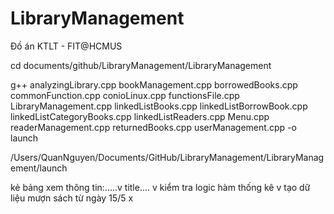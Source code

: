# LibraryManagement
Đồ án KTLT - FIT@HCMUS


cd documents/github/LibraryManagement/LibraryManagement




g++ analyzingLibrary.cpp bookManagement.cpp borrowedBooks.cpp commonFunction.cpp conioLinux.cpp functionsFile.cpp LibraryManagement.cpp linkedListBooks.cpp linkedListBorrowBook.cpp linkedListCategoryBooks.cpp linkedListReaders.cpp Menu.cpp readerManagement.cpp returnedBooks.cpp userManagement.cpp  -o launch

/Users/QuanNguyen/Documents/GitHub/LibraryManagement/LibraryManagement/launch






kẻ bảng xem thông tin:.....v
title.... v
kiểm tra logic hàm thống kê v
tạo dữ liệu mượn sách từ ngày 15/5 x


